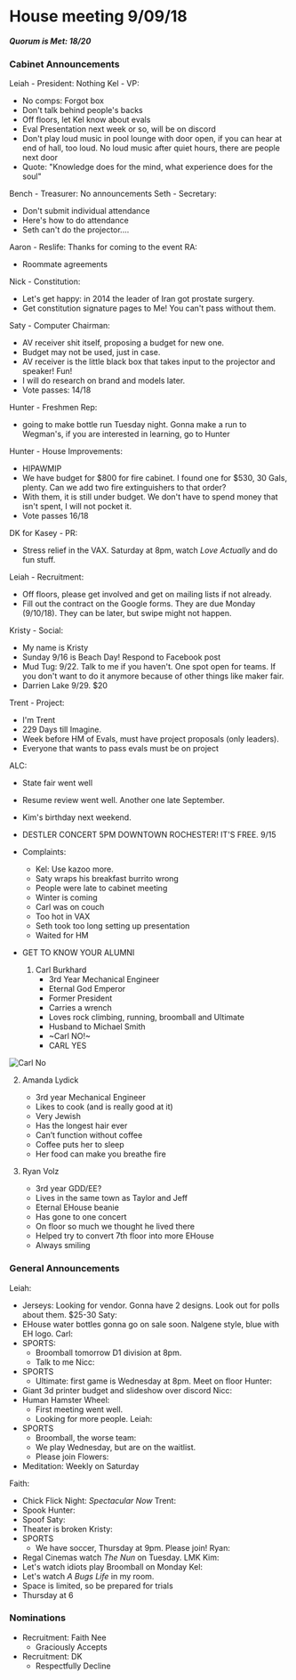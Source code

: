 # House meeting 9/09/18
***Quorum is Met: 18/20*** 

### Cabinet Announcements

Leiah - President: Nothing
Kel - VP: 

- No comps: Forgot box
- Don't talk behind people's backs
- Off floors, let Kel know about evals
- Eval Presentation next week or so, will be on discord
- Don't play loud music in pool lounge with door open, if you can hear at end of hall, too loud. No loud music after quiet hours, there are people next door
- Quote: "Knowledge does for the mind, what experience does for the soul"

Bench - Treasurer: No announcements
Seth - Secretary: 

- Don't submit individual attendance
- Here's how to do attendance
- Seth can't do the projector....

Aaron - Reslife: Thanks for coming to the event
RA:

- Roommate agreements

Nick - Constitution:

- Let's get happy: in 2014 the leader of Iran got prostate surgery. 
- Get constitution signature pages to Me! You can't pass without them.

Saty - Computer Chairman: 

- AV receiver shit itself, proposing a budget for new one. 
- Budget may not be used, just in case. 
- AV receiver is the little black box that takes input to the projector and speaker! Fun!
- I will do research on brand and models later. 
- Vote passes: 14/18

Hunter - Freshmen Rep:

- going to make bottle run Tuesday night. Gonna make a run to Wegman's, if you are interested in learning, go to Hunter

Hunter - House Improvements:

- HIPAWMIP
- We have budget for $800 for fire cabinet. I found one for $530, 30 Gals, plenty. Can we add two fire extinguishers to that order?
- With them, it is still under budget. We don't have to spend money that isn't spent, I will not pocket it.
- Vote passes 16/18

DK for Kasey - PR: 

- Stress relief in the VAX. Saturday at 8pm, watch _Love Actually_ and do fun stuff.

Leiah - Recruitment:

- Off floors, please get involved and get on mailing lists if not already. 
- Fill out the contract on the Google forms. They are due Monday (9/10/18). They can be later, but swipe might not happen. 

Kristy - Social:

- My name is Kristy
- Sunday 9/16 is Beach Day! Respond to Facebook post
- Mud Tug: 9/22. Talk to me if you haven't. One spot open for teams. If you don't want to do it anymore because of other things like maker fair.
- Darrien Lake 9/29. $20

Trent - Project:

- I'm Trent
- 229 Days till Imagine.
- Week before HM of Evals, must have project proposals (only leaders). 
- Everyone that wants to pass evals must be on project

ALC:

- State fair went well
- Resume review went well. Another one late September.
- Kim's birthday next weekend. 
- DESTLER CONCERT 5PM DOWNTOWN ROCHESTER! IT'S FREE. 9/15
- Complaints:
  
  - Kel: Use kazoo more.
  - Saty wraps his breakfast burrito wrong
  - People were late to cabinet meeting
  - Winter is coming
  - Carl was on couch
  - Too hot in VAX
  - Seth took too long setting up presentation
  - Waited for HM
- GET TO KNOW YOUR ALUMNI
  
  1. Carl Burkhard
      - 3rd Year Mechanical Engineer
      - Eternal God Emperor 
      - Former President
      - Carries a wrench
      - Loves rock climbing, running, broomball and Ultimate
      - Husband to Michael Smith
      - ~Carl NO!~
      - CARL YES

![Carl No](https://imgur.com/a1kwFz8 "Carl No")

  2. Amanda Lydick
      - 3rd year Mechanical Engineer
      - Likes to cook (and is really good at it)
      - Very Jewish
      - Has the longest hair ever
      - Can’t function without coffee
      - Coffee puts her to sleep
      - Her food can make you breathe fire

  3. Ryan Volz
      - 3rd year GDD/EE? 
      - Lives in the same town as Taylor and Jeff 
      - Eternal EHouse beanie
      - Has gone to one concert
      - On floor so much we thought he lived there
      - Helped try to convert 7th floor into more EHouse
      - Always smiling


### General Announcements

Leiah:
  - Jerseys: Looking for vendor. Gonna have 2 designs. Look out for polls about them. $25-30
Saty:
  - EHouse water bottles gonna go on sale soon. Nalgene style, blue with EH logo.
Carl:
  - SPORTS: 
    - Broomball tomorrow D1 division at 8pm. 
    - Talk to me
Nicc:
  - SPORTS
    - Ultimate: first game is Wednesday at 8pm. Meet on floor
Hunter:
  - Giant 3d printer budget and slideshow over discord
Nicc:
  - Human Hamster Wheel:
    - First meeting went well. 
    - Looking for more people. 
Leiah:
  - SPORTS
    - Broomball, the worse team:
    - We play Wednesday, but are on the waitlist. 
    - Please join
Flowers:
  - Meditation: Weekly on Saturday

Faith: 
  - Chick Flick Night: _Spectacular Now_
Trent:
  - Spook
Hunter:
  - Spoof
Saty:
  - Theater is broken
Kristy:
  - SPORTS
    - We have soccer, Thursday at 9pm. Please join!
Ryan:
  - Regal Cinemas watch _The Nun_ on Tuesday. LMK
Kim:
  - Let's watch idiots play Broomball on Monday
Kel:
  - Let's watch _A Bugs Life_ in my room.
  - Space is limited, so be prepared for trials
  - Thursday at 6

### Nominations

- Recruitment: Faith Nee
  - Graciously Accepts
- Recruitment: DK
  - Respectfully Decline
